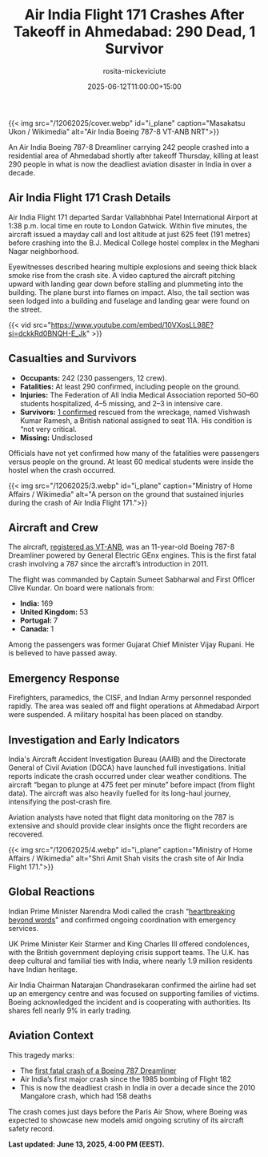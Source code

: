 ﻿---
title: "Air India Flight 171 Crashes After Takeoff in Ahmedabad: 290 Dead, 1 Survivor"
meta_title: "Air India Flight 171 Crash in Ahmedabad: what we know so far?"
description: "An Air India Boeing 787-8 Dreamliner carrying 242 people crashed into a residential area of Ahmedabad shortly after takeoff Thursday, killing at least 290 people"
date: 2025-06-12T11:00:00+15:00
draft: false
thumb: "/12062025/cover.webp"
thumb_alt: "Air India Boeing 787-8 VT-ANB NRT"
author: "rosita-mickeviciute"
is_article: true
---

{{< img src="/12062025/cover.webp" id="i\_plane" caption="Masakatsu Ukon / Wikimedia" alt="Air India Boeing 787-8 VT-ANB NRT">}}

An Air India Boeing 787-8 Dreamliner carrying 242 people crashed into a residential area of Ahmedabad shortly after takeoff Thursday, killing at least 290 people in what is now the deadliest aviation disaster in India in over a decade.

## Air India Flight 171 Crash Details

Air India Flight 171 departed Sardar Vallabhbhai Patel International Airport at 1:38 p.m. local time en route to London Gatwick. Within five minutes, the aircraft issued a mayday call and lost altitude at just 625 feet (191 metres) before crashing into the B.J. Medical College hostel complex in the Meghani Nagar neighborhood.

Eyewitnesses described hearing multiple explosions and seeing thick black smoke rise from the crash site. A video captured the aircraft pitching upward with landing gear down before stalling and plummeting into the building. The plane burst into flames on impact. Also, the tail section was seen lodged into a building and fuselage and landing gear were found on the street.

{{< vid src="https://www.youtube.com/embed/10VXosLL98E?si=dckkRd0BNQH-E_Jk" >}}

## Casualties and Survivors

- **Occupants:** 242 (230 passengers, 12 crew).
- **Fatalities:** At least 290 confirmed, including people on the ground.
- **Injuries:** The Federation of All India Medical Association reported 50–60 students hospitalized, 4–5 missing, and 2–3 in intensive care.
- **Survivors:** [1 confirmed](https://www.hindustantimes.com/india-news/ahmedabad-plane-crash-live-updates-air-india-flight-crashes-ahmedabad-airport-death-toll-news-101749717953751.html) rescued from the wreckage, named Vishwash Kumar Ramesh, a British national assigned to seat 11A. His condition is “not very critical.
- **Missing:** Undisclosed

Officials have not yet confirmed how many of the fatalities were passengers versus people on the ground. At least 60 medical students were inside the hostel when the crash occurred.

{{< img src="/12062025/3.webp" id="i\_plane" caption="Ministry of Home Affairs / Wikimedia" alt="A person on the ground that sustained injuries during the crash of Air India Flight 171.">}}

## Aircraft and Crew

The aircraft, [registered as VT-ANB](https://flightradar24.com/data/aircraft/vt-anb), was an 11-year-old Boeing 787-8 Dreamliner powered by General Electric GEnx engines. This is the first fatal crash involving a 787 since the aircraft’s introduction in 2011.

The flight was commanded by Captain Sumeet Sabharwal and First Officer Clive Kundar. On board were nationals from:

- **India:** 169
- **United Kingdom:** 53
- **Portugal:** 7
- **Canada:** 1

Among the passengers was former Gujarat Chief Minister Vijay Rupani. He is believed to have passed away. 

## Emergency Response

Firefighters, paramedics, the CISF, and Indian Army personnel responded rapidly. The area was sealed off and flight operations at Ahmedabad Airport were suspended. A military hospital has been placed on standby.

## Investigation and Early Indicators

India's Aircraft Accident Investigation Bureau (AAIB) and the Directorate General of Civil Aviation (DGCA) have launched full investigations. Initial reports indicate the crash occurred under clear weather conditions. The aircraft “began to plunge at 475 feet per minute” before impact (from flight data). The aircraft was also heavily fuelled for its long-haul journey, intensifying the post-crash fire.

Aviation analysts have noted that flight data monitoring on the 787 is extensive and should provide clear insights once the flight recorders are recovered.

{{< img src="/12062025/4.webp" id="i\_plane" caption="Ministry of Home Affairs / Wikimedia" alt="Shri Amit Shah visits the crash site of Air India Flight 171.">}}

## Global Reactions

Indian Prime Minister Narendra Modi called the crash “[heartbreaking beyond words](https://www.thehindu.com/news/national/heartbreaking-beyond-words-pm-modi-on-ahmedabad-air-crash/article69686716.ece)" and confirmed ongoing coordination with emergency services.

UK Prime Minister Keir Starmer and King Charles III offered condolences, with the British government deploying crisis support teams. The U.K. has deep cultural and familial ties with India, where nearly 1.9 million residents have Indian heritage.

Air India Chairman Natarajan Chandrasekaran confirmed the airline had set up an emergency centre and was focused on supporting families of victims. Boeing acknowledged the incident and is cooperating with authorities. Its shares fell nearly 9% in early trading.

## Aviation Context

This tragedy marks:

- The [first fatal crash of a Boeing 787 Dreamliner](https://timesofindia.indiatimes.com/business/international-business/air-india-plane-crash-787-dreamliner-is-boeings-flagship-product-10-things-to-know-about-aircraft-model-involved-in-ahmedabad-crash/articleshow/121804872.cms)
- Air India’s first major crash since the 1985 bombing of Flight 182
- This is now the deadliest crash in India in over a decade since the 2010 Mangalore crash, which had 158 deaths

The crash comes just days before the Paris Air Show, where Boeing was expected to showcase new models amid ongoing scrutiny of its aircraft safety record.

**Last updated: June 13, 2025, 4:00 PM (EEST).**
